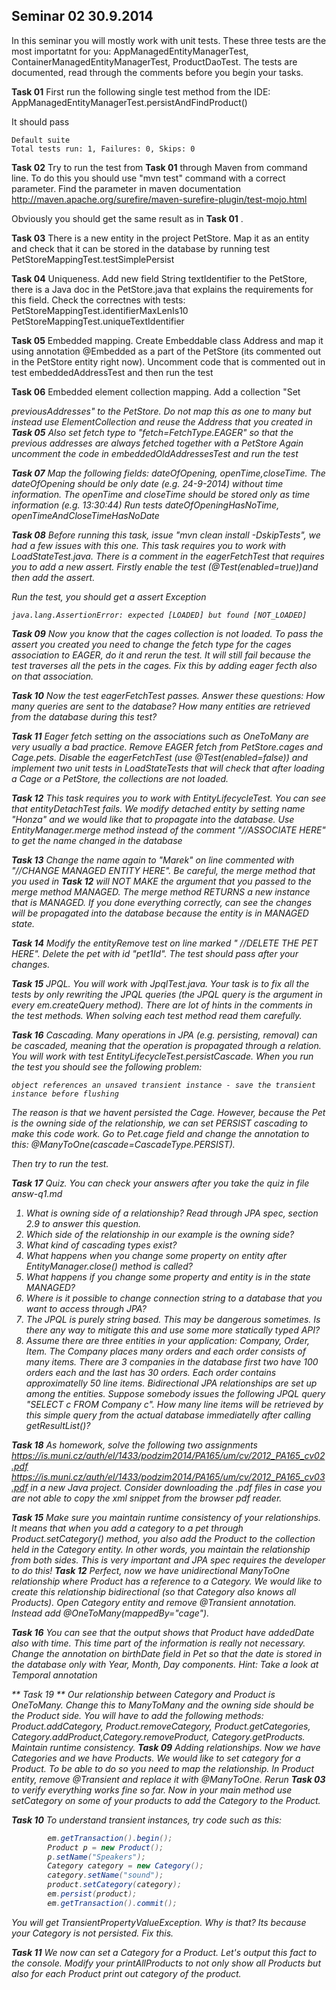## Seminar 02 30.9.2014
In this seminar you will mostly work with unit tests. These three tests are the most importatnt for you: 
AppManagedEntityManagerTest, ContainerManagedEntityManagerTest, ProductDaoTest. The tests are documented, read through the comments before you begin your tasks.

**Task 01** First run the following single test method from the IDE:  AppManagedEntityManagerTest.persistAndFindProduct()

It should pass 
```
Default suite
Total tests run: 1, Failures: 0, Skips: 0
```  

**Task 02** Try to run the test from **Task 01** through Maven from command line. To do this you should use "mvn test" command with a correct parameter. Find the parameter in maven documentation http://maven.apache.org/surefire/maven-surefire-plugin/test-mojo.html   

Obviously you should get the same result as in **Task 01** . 

**Task 03** There is a new entity in the project PetStore. Map it as an entity and check that it can be stored in the database by running test PetStoreMappingTest.testSimplePersist 

**Task 04** Uniqueness. Add new field String textIdentifier to the PetStore, there is a Java doc in the PetStore.java that explains the requirements for this field.
Check the correctnes with tests: 
   PetStoreMappingTest.identifierMaxLenIs10
   PetStoreMappingTest.uniqueTextIdentifier 

**Task 05** Embedded mapping. Create Embeddable class Address and map it using annotation @Embedded as a part of the PetStore (its commented out in the PetStore entity right now). Uncomment code that is commented out in test  embeddedAddressTest  and then run the test

**Task 06** Embedded element collection mapping. Add a collection "Set<Address> previousAddresses" to the PetStore. Do not map this as one to many but instead use ElementCollection and reuse the Address that you created in **Task 05**
Also set fetch type to "fetch=FetchType.EAGER" so that the previous addresses are always fetched together with a PetStore
Again uncomment the code in embeddedOldAddressesTest and run the test

**Task 07** Map the following fields: dateOfOpening, openTime,closeTime. The dateOfOpening should be only date (e.g. 24-9-2014) without time information. The openTime and closeTime should be stored only as time information (e.g. 13:30:44) 
Run tests dateOfOpeningHasNoTime, openTimeAndCloseTimeHasNoDate

**Task 08**  Before running this task, issue "mvn clean install -DskipTests", we had a few issues with this one. This task requires you to work with LoadStateTest.java.  There is a comment in the eagerFetchTest that requires you to add a new assert. Firstly enable the test (@Test(enabled=true))and then add the assert.

Run the test, you should get a assert Exception

```
java.lang.AssertionError: expected [LOADED] but found [NOT_LOADED] 
```


**Task 09** Now you know that the cages collection is not loaded. To pass the assert you created you need to change the fetch type for the cages association to EAGER, do it and rerun the test.
It will still fail because the test traverses all the pets in the cages. Fix this by adding eager fecth also on that association.

**Task 10** Now the test eagerFetchTest passes. Answer these questions: How many queries are sent to the database? How many entities are retrieved from the database during this test?

**Task 11** Eager fetch setting on the associations such as OneToMany are very usually a bad practice. Remove EAGER fetch from PetStore.cages and Cage.pets. Disable the eagerFetchTest (use @Test(enabled=false)) and implement two unit tests in LoadStateTests that will check that after loading a Cage or a PetStore, the collections are not loaded.
 

**Task 12** This task requires you to work with EntityLifecycleTest. You can see that entityDetachTest fails. We modify detached entity by setting name "Honza" and we would like that to propagate into the database. Use EntityManager.merge method instead of the comment "//ASSOCIATE HERE" to get the name changed in the database 

**Task 13** Change the name again to "Marek" on line commented with "//CHANGE MANAGED ENTITY HERE". Be careful, the merge method that you used in **Task 12** will NOT MAKE the argument that you passed to the merge method MANAGED. The merge method RETURNS a new instance that is MANAGED. If you done everything correctly, can see the changes will be propagated into the database because the entity is in MANAGED state.  

**Task 14** Modify the entityRemove test on line marked "		//DELETE THE PET HERE". Delete the pet with id "pet1Id". The test should pass after your changes.

**Task 15**  JPQL. You will work with JpqlTest.java. Your task is to fix all the tests by only rewriting the JPQL queries (the JPQL query is the argument in every em.createQuery method). There are lot of hints in the comments in the test methods. When solving each test method read them carefully. 

**Task 16**  Cascading. Many operations in JPA (e.g. persisting, removal) can be cascaded, meaning that the operation is propagated through a relation. You will work with test EntityLifecycleTest.persistCascade. When you run the test you should see the following problem:

```
object references an unsaved transient instance - save the transient instance before flushing
```

The reason is that we havent persisted the Cage. However, because the Pet is the owning side of the relationship, we can set PERSIST cascading to make this code work. Go to Pet.cage field and change the annotation to this: @ManyToOne(cascade=CascadeType.PERSIST).

Then try to run the test. 

**Task 17** Quiz. You can check your answers after you take the quiz in file answ-q1.md 
 1. What is owning side of a relationship? Read through JPA spec, section 2.9 to answer this question. 
 2. Which side of the relationship in our example is the owning side?
 1. What kind of cascading types exist?
 2. What happens when you change some property on entity after EntityManager.close() method is called? 
 3. What happens if you change some property and entity is in the state MANAGED?
 4. Where is it possible to change connection string to a database that you want to access through JPA?
 5. The JPQL is purely string based. This may be dangerous sometimes. Is there any way to mitigate this and use some more statically typed API?
 6. Assume there are three entities in your application: Company, Order, Item. The Company places many orders and each order consists of many items. There are 3 companies in the database first two have 100 orders each and the last has 30 orders. Each order contains approximatelly 50 line items. Bidirectional JPA relationships are set up among the entities. Suppose somebody issues the following JPQL query "SELECT c FROM Company c". How many line items will be retrieved by this simple query from the actual database immediatelly after calling getResultList()?

 
**Task 18** 
As homework, solve the following two assignments  https://is.muni.cz/auth/el/1433/podzim2014/PA165/um/cv/2012_PA165_cv02.pdf https://is.muni.cz/auth/el/1433/podzim2014/PA165/um/cv/2012_PA165_cv03.pdf  in a new Java project. Consider downloading the .pdf files in case you are not able to copy the xml snippet from the browser pdf reader.

 
**Task 15** Make sure you maintain runtime consistency of your relationships. 
It means that when you add a category to a pet through Product.setCategory() method, you also add the Product to the collection held in the Category entity. In other words, you maintain the relationship from both sides. This is very important and JPA spec requires the developer to do this!
 **Task 12** Perfect, now we have unidirectional ManyToOne relationship where Product has a reference to a Category. We would like to create this relationship bidirectional (so that Category also knows all Products). Open Category entity and remove @Transient annotation. Instead add @OneToMany(mappedBy="cage").

**Task 16** You can see that the output shows that Product have addedDate also with time. This time part of the information is really not necessary. Change the annotation on birthDate field in Pet so that the date is stored in the database only with Year, Month, Day components. Hint: Take a look at Temporal annotation  

** Task 19 ** Our relationship between Category and Product is OneToMany. Change this to ManyToMany and the owning side should be the Product side. You will have to add the following methods: Product.addCategory, Product.removeCategory, Product.getCategories, Category.addProduct,Category.removeProduct, Category.getProducts. Maintain runtime consistency.
**Task 09** Adding relationships. Now we have Categories and we have Products. We would 
like to set category for a Product. To be able to do so you need to map the relationship. In Product entity, remove @Transient and replace it with @ManyToOne. Rerun **Task 03** to verify everything works fine so far. Now in your main method use setCategory on some of your products to add the Category to the Product. 

**Task 10** To understand transient instances, try code such as this: 
```java
		em.getTransaction().begin();
		Product p = new Product();
		p.setName("Speakers");
		Category category = new Category();
		category.setName("sound");
		product.setCategory(category);
		em.persist(product);
		em.getTransaction().commit();
```

You will get TransientPropertyValueException. Why is that? Its because your Category is not persisted. Fix this.


**Task 11** We now can set a Category for a Product. Let's output this fact to the console. Modify your printAllProducts to not only show all Products but also for each Product print out category of the product.


   